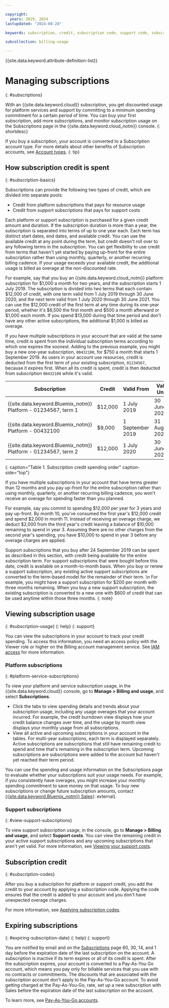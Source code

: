 ```yaml
---

copyright:
  years: 2019, 2024
lastupdated: "2024-08-28"

keywords: subscription, credit, subscription code, support code, subscription overage, subscription usage, feature code, expiring subscription, expired subscription

subcollection: billing-usage

---
```


{{site.data.keyword.attribute-definition-list}}

# Managing subscriptions
{: #subscriptions}

With an {{site.data.keyword.cloud}} subscription, you get discounted usage for platform services and support by committing to a minimum spending commitment for a certain period of time. You can buy your first subscription, add more subscriptions, and monitor subscription usage on the Subscriptions page in the {{site.data.keyword.cloud_notm}} console.
{: shortdesc}

If you buy a subscription, your account is converted to a Subscription account type. For more details about other benefits of Subscription accounts, see [Account types](/docs/account?topic=account-accounts).
{: tip}

## How subscription credit is spent
{: #subscription-basics}

Subscriptions can provide the following two types of credit, which are divided into separate pools:
* Credit from platform subscriptions that pays for resource usage
* Credit from support subscriptions that pays for support costs

Each platform or support subscription is purchased for a given credit amount and duration. If the subscription duration is more than a year, the subscription is separated into terms of up to one year each. Each term has distinct start dates, end dates, and available credit. You can use the available credit at any point during the term, but credit doesn't roll over to any following terms in the subscription. You can get flexibility to use credit from terms that haven't yet started by paying up-front for the entire subscription rather than using monthly, quarterly, or another recurring billing cadence. If your usage exceeds your available credit, the additional usage is billed as overage at the non-discounted rate.

For example, say that you buy an {{site.data.keyword.cloud_notm}} platform subscription for $1,000 a month for two years, and the subscription starts 1 July 2019. The subscription is divided into two terms that each contain $12,000 of credit, with one term valid from 1 July 2019 through 30 June 2020, and the next term valid from 1 July 2020 through 30 June 2021. You can use the $12,000 credit of the first term at any time during its one-year period, whether it's $6,500 the first month and $500 a month afterward or $1,000 each month. If you spend $13,000 during that time period and don't have any other active subscriptions, the additional $1,000 is billed as overage.

If you have multiple subscriptions in your account that are valid at the same time, credit is spent from the individual subscription terms according to which one expires the soonest. Adding to the previous example, you might buy a new one-year subscription, `00432100`, for $750 a month that starts 1 September 2019. As users in your account use resources, credit is deducted from the first term of your existing subscription, `01234567`, because it expires first. When all its credit is spent, credit is then deducted from subscription `00432100` while it's valid.

| Subscription | Credit | Valid From | Valid Until |
| ------------ | ---------------- | ---------- | ----------- |
| {{site.data.keyword.Bluemix_notm}} Platform - 01234567, term 1 | $12,000 | 1 July 2019 | 30 June 2020 |
| {{site.data.keyword.Bluemix_notm}} Platform - 00432100 | $9,000 | 1 September 2019 | 31 August 2020 |
| {{site.data.keyword.Bluemix_notm}} Platform - 01234567, term 2 | $12,000 | 1 July 2020 | 30 June 2021 |
{: caption="Table 1. Subscription credit spending order" caption-side="top"}

If you have multiple subscriptions in your account that have terms greater than 12 months and you pay up-front for the entire subscription rather than using monthly, quarterly, or another recurring billing cadence, you won't receive an overage for spending faster than you planned.

For example, say you commit to spending $12,000 per year for 3 years and pay up-front. By month 10, you've consumed the first year's $12,000 credit and spend $2,000 in month 11. Instead of receiving an overage charge, we deduct $2,000 from the third year's credit leaving a balance of $10,000 remaining to spend in year 3. Assuming there are no other charges from the second year's spending, you have $10,000 to spend in year 3 before any overage charges are applied.

Support subscriptions that you buy after 24 September 2019 can be spent as described in this section, with credit being available for the entire subscription term. For support subscriptions that were bought before this date, credit is available on a month-to-month basis. When you buy or renew a support subscription, any existing active support subscriptions are converted to the term-based model for the remainder of their term. \n For example, you might have a support subscription for $200 per month with three months remaining. When you buy a new support subscription, the existing subscription is converted to a new one with $600 of credit that can be used anytime within those three months.
{: note}

## Viewing subscription usage
{: #subscription-usage}
{: help}
{: support}

You can view the subscriptions in your account to track your credit spending. To access this information, you need an access policy with the Viewer role or higher on the Billing account management service. See [IAM access](/docs/account?topic=account-userroles) for more information.

### Platform subscriptions
{: #platform-service-subscriptions}

To view your platform and service subscription usage, in the {{site.data.keyword.cloud}} console, go to **Manage > Billing and usage**, and select **Subscriptions**.

* Click the tabs to view spending details and trends about your subscription usage, including any usage overages that your account incurred. For example, the credit burndown view displays how your credit balance changes over time, and the usage by month view displays your monthly usage from all subscriptions.
* View all active and upcoming subscriptions in your account in the tables. For multi-year subscriptions, each term is displayed separately. Active subscriptions are subscriptions that still have remaining credit to spend and time that's remaining in the subscription term. Upcoming subscriptions are subscriptions were added to the account but haven't yet reached their term period.

You can use the spending and usage information on the Subscriptions page to evaluate whether your subscriptions suit your usage needs. For example, if you consistently have overages, you might increase your monthly spending commitment to save money on that usage. To buy new subscriptions or change future subscription amounts, contact [{{site.data.keyword.Bluemix_notm}} Sales](https://www.ibm.com/cloud?contactmodule){: external}.

### Support subscriptions
{: #view-support-subscriptions}

To view support subscription usage, in the console, go to **Manage > Billing and usage**, and select **Support costs**. You can view the remaining credit in your active support subscriptions and any upcoming subscriptions that aren't yet valid. For more information, see [Viewing your support costs](/docs/billing-usage?topic=billing-usage-support).

## Subscription credit
{: #subscription-codes}

After you buy a subscription for platform or support credit, you add the credit to your account by applying a subscription code. Applying the code ensures that the credit is added to your account and you don't have unexpected overage charges.

For more information, see [Applying subscription codes](/docs/billing-usage?topic=billing-usage-subscription_code).

## Expiring subscriptions
{: #expiring-subscription-date}
{: help}
{: support}

You are notified by email and on the [Subscriptions](/billing/subscriptions) page 60, 30, 14, and 1 day before the expiration date of the last subscription on the account. A subscription is inactive if its term expires or all of its credit is spent. After the subscription expires, your account is converted to a Pay-As-You Go account, which means you pay only for billable services that you use with no contracts or commitments. The discounts that are associated with the subscription account don't apply to the Pay-As-You-Go account. To avoid getting charged at the Pay-As-You-Go, rate, set up a new subscription with Sales before the expiration date of the last subscription on the account.

To learn more, see [Pay-As-You-Go accounts](/docs/account?topic=account-accounts#paygo).
